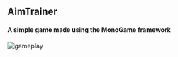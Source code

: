 ## AimTrainer 
#### A simple game made using the MonoGame framework
![gameplay](https://github.com/PiterGroot/AimTrainer/assets/70685433/c211da65-25f7-42f0-9271-494a39e8fc2b)

